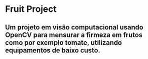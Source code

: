 # Fruit Project

## Um projeto em visão computacional usando OpenCV para mensurar a firmeza em frutos como por exemplo tomate, utilizando equipamentos de baixo custo.